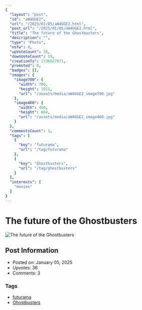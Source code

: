 ```yaml
---
{
  "layout": "post",
  "id": "aW4GGE2",
  "url": "/2025/01/05/aW4GGE2.html",
  "post_url": "/2025/01/05/aW4GGE2.html",
  "title": "The future of the Ghostbusters",
  "description": "",
  "type": "Photo",
  "nsfw": 0,
  "upVoteCount": 36,
  "downVoteCount": 19,
  "creationTs": 1736027071,
  "promoted": 0,
  "badges": [],
  "images": {
    "image700": {
      "width": 700,
      "height": 1011,
      "url": "/assets/media/aW4GGE2_image700.jpg"
    },
    "image460": {
      "width": 460,
      "height": 664,
      "url": "/assets/media/aW4GGE2_image460.jpg"
    }
  },
  "commentsCount": 3,
  "tags": [
    {
      "key": "futurama",
      "url": "/tag/futurama"
    },
    {
      "key": "Ghostbusters",
      "url": "/tag/ghostbusters"
    }
  ],
  "interests": [
    "movies"
  ]
}
---
```


# The future of the Ghostbusters

![The future of the Ghostbusters](/assets/media/aW4GGE2_image700.jpg)

## Post Information

- Posted on: January 05, 2025
- Upvotes: 36
- Comments: 3

### Tags

- [futurama](/tag/futurama)
- [Ghostbusters](/tag/Ghostbusters)
